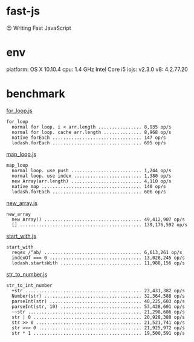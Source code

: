 # fast-js

:heart_eyes: Writing Fast JavaScript

# env

platform: OS X 10.10.4
cpu: 1.4 GHz Intel Core i5
iojs: v2.3.0
v8: 4.2.77.20

# benchmark

[for_loop.js](benchmark/for_loop.js)

```
for_loop
  normal for loop. i < arr.length ................ 8,935 op/s
  normal for loop. cache arr.length .............. 8,968 op/s
  native forEach ................................. 147 op/s
  lodash.forEach ................................. 695 op/s
```

[map_loop.js](benchmark/map_loop.js)

```
map_loop
  normal loop. use push .......................... 1,244 op/s
  normal loop. use index ......................... 1,380 op/s
  new Array(arr.length) .......................... 4,110 op/s
  native map ..................................... 140 op/s
  lodash.forEach ................................. 606 op/s
```

[new_array.js](benchmark/new_array.js)

```
new_array
  new Array() .................................... 49,412,907 op/s
  [] ............................................. 139,176,592 op/s
```

[start_with.js](benchmark/start_with.js)

```
start_with
  regex /^ab/ .................................... 6,613,261 op/s
  indexOf === 0 .................................. 13,028,245 op/s
  lodash.startsWith .............................. 11,988,156 op/s
```

[str_to_number.js](benchmark/str_to_number.js)

```
str_to_int_number
  +str ........................................... 23,431,382 op/s
  Number(str) .................................... 32,364,588 op/s
  parseInt(str) .................................. 40,225,603 op/s
  parseInt(str, 10) .............................. 53,428,601 op/s
  ~~str .......................................... 21,298,686 op/s
  str | 0 ........................................ 20,928,388 op/s
  str >> 0 ....................................... 21,521,741 op/s
  str >>> 0 ...................................... 21,925,972 op/s
  str * 1 ........................................ 19,500,591 op/s
```